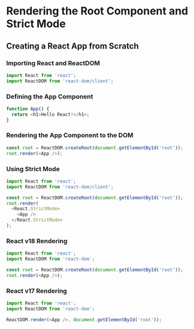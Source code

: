 # Rendering the Root Component and Strict Mode

## Creating a React App from Scratch

### Importing React and ReactDOM

```javascript
import React from 'react';
import ReactDOM from 'react-dom/client';
```

### Defining the App Component

```javascript
function App() {
  return <h1>Hello React!</h1>;
}
```

### Rendering the App Component to the DOM

```javascript
const root = ReactDOM.createRoot(document.getElementById('root'));
root.render(<App />);
```

### Using Strict Mode

```javascript
import React from 'react';
import ReactDOM from 'react-dom/client';

const root = ReactDOM.createRoot(document.getElementById('root'));
root.render(
  <React.StrictMode>
    <App />
  </React.StrictMode>
);
```

### React v18 Rendering

```javascript
import React from 'react';
import ReactDOM from 'react-dom';

const root = ReactDOM.createRoot(document.getElementById('root'));
root.render(<App />);
```

### React v17 Rendering

```javascript
import React from 'react';
import ReactDOM from 'react-dom';

ReactDOM.render(<App />, document.getElementById('root'));
```
